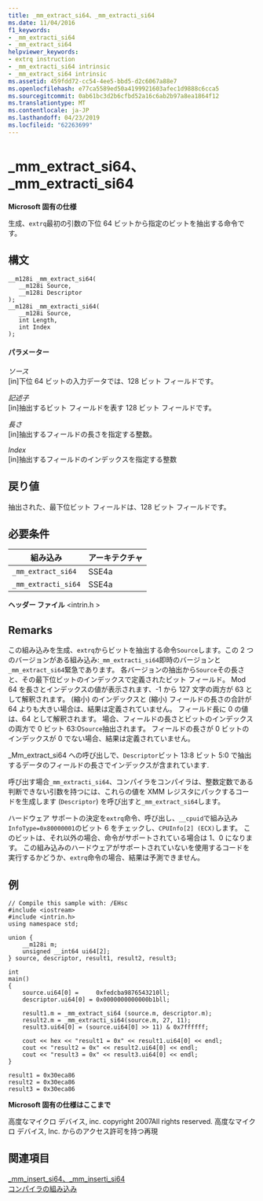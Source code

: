 ```yaml
---
title: _mm_extract_si64、_mm_extracti_si64
ms.date: 11/04/2016
f1_keywords:
- _mm_extracti_si64
- _mm_extract_si64
helpviewer_keywords:
- extrq instruction
- _mm_extracti_si64 intrinsic
- _mm_extract_si64 intrinsic
ms.assetid: 459fdd72-cc54-4ee5-bbd5-d2c6067a88e7
ms.openlocfilehash: e77ca5589ed50a4199921603afec1d9888c6cca5
ms.sourcegitcommit: 0ab61bc3d2b6cfbd52a16c6ab2b97a8ea1864f12
ms.translationtype: MT
ms.contentlocale: ja-JP
ms.lasthandoff: 04/23/2019
ms.locfileid: "62263699"
---
```

# <a name="mmextractsi64-mmextractisi64"></a>_mm_extract_si64、_mm_extracti_si64

**Microsoft 固有の仕様**

生成、`extrq`最初の引数の下位 64 ビットから指定のビットを抽出する命令です。

## <a name="syntax"></a>構文

```
__m128i _mm_extract_si64(
   __m128i Source,
   __m128i Descriptor
);
__m128i _mm_extracti_si64(
   __m128i Source,
   int Length,
   int Index
);
```

#### <a name="parameters"></a>パラメーター

*ソース*<br/>
[in]下位 64 ビットの入力データでは、128 ビット フィールドです。

*記述子*<br/>
[in]抽出するビット フィールドを表す 128 ビット フィールドです。

*長さ*<br/>
[in]抽出するフィールドの長さを指定する整数。

*Index*<br/>
[in]抽出するフィールドのインデックスを指定する整数

## <a name="return-value"></a>戻り値

抽出された、最下位ビット フィールドは、128 ビット フィールドです。

## <a name="requirements"></a>必要条件

|組み込み|アーキテクチャ|
|---------------|------------------|
|`_mm_extract_si64`|SSE4a|
|`_mm_extracti_si64`|SSE4a|

**ヘッダー ファイル** \<intrin.h >

## <a name="remarks"></a>Remarks

この組み込みを生成、`extrq`からビットを抽出する命令`Source`します。この 2 つのバージョンがある組み込み:`_mm_extracti_si64`即時のバージョンと`_mm_extract_si64`緊急であります。  各バージョンの抽出から`Source`その長さと、その最下位ビットのインデックスで定義されたビット フィールド。 Mod 64 を長さとインデックスの値が表示されます、-1 から 127 文字の両方が 63 として解釈されます。 (縮小) のインデックスと (縮小) フィールドの長さの合計が 64 よりも大きい場合は、結果は定義されていません。 フィールド長に 0 の値は、64 として解釈されます。 場合、フィールドの長さとビットのインデックスの両方で 0 ビット 63:0`Source`抽出されます。 フィールドの長さが 0 ビットのインデックスが 0 でない場合、結果は定義されていません。

_Mm_extract_si64 への呼び出しで、`Descriptor`ビット 13:8 ビット 5:0 で抽出するデータのフィールドの長さでインデックスが含まれています.

呼び出す場合`_mm_extracti_si64`、コンパイラをコンパイラは、整数定数である判断できない引数を持つには、これらの値を XMM レジスタにパックするコードを生成します (`Descriptor`) を呼び出すと`_mm_extract_si64`します。

ハードウェア サポートの決定を`extrq`命令、呼び出し、`__cpuid`で組み込み`InfoType=0x80000001`のビット 6 をチェックし、`CPUInfo[2] (ECX)`します。 このビットは、それ以外の場合、命令がサポートされている場合は 1、0 になります。 この組み込みのハードウェアがサポートされていないを使用するコードを実行するかどうか、`extrq`命令の場合、結果は予測できません。

## <a name="example"></a>例

```
// Compile this sample with: /EHsc
#include <iostream>
#include <intrin.h>
using namespace std;

union {
    __m128i m;
    unsigned __int64 ui64[2];
} source, descriptor, result1, result2, result3;

int
main()
{
    source.ui64[0] =     0xfedcba9876543210ll;
    descriptor.ui64[0] = 0x0000000000000b1bll;

    result1.m = _mm_extract_si64 (source.m, descriptor.m);
    result2.m = _mm_extracti_si64(source.m, 27, 11);
    result3.ui64[0] = (source.ui64[0] >> 11) & 0x7ffffff;

    cout << hex << "result1 = 0x" << result1.ui64[0] << endl;
    cout << "result2 = 0x" << result2.ui64[0] << endl;
    cout << "result3 = 0x" << result3.ui64[0] << endl;
}
```

```Output
result1 = 0x30eca86
result2 = 0x30eca86
result3 = 0x30eca86
```

**Microsoft 固有の仕様はここまで**

高度なマイクロ デバイス, inc. copyright 2007All rights reserved. 高度なマイクロ デバイス, Inc. からのアクセス許可を持つ再現

## <a name="see-also"></a>関連項目

[_mm_insert_si64、_mm_inserti_si64](../intrinsics/mm-insert-si64-mm-inserti-si64.md)<br/>
[コンパイラの組み込み](../intrinsics/compiler-intrinsics.md)